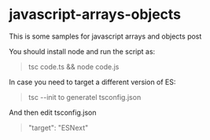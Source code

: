 # javascript-arrays-objects
 This is some samples for javascript arrays and objects post

You should install node and run the script as:

>tsc code.ts && node code.js

In case you need to target a different version of ES:

> tsc --init to generatel tsconfig.json

And then edit tsconfig.json

>  "target": "ESNext"
